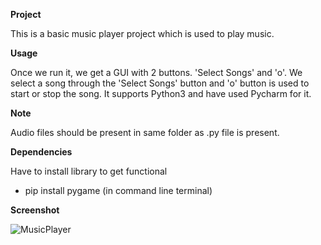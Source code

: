 **Project**

This is a basic music player project which is used to play music. 

**Usage**

Once we run it, we get a GUI with 2 buttons. 'Select Songs' and 'o'. We select a song through the 'Select Songs' button and 'o' button is used to start or stop the song.
It supports Python3 and have used Pycharm for it.

**Note**

Audio files should be present in same folder as .py file is present.

**Dependencies**

Have to install library to get functional
- pip install pygame (in command line terminal)

**Screenshot**

![MusicPlayer](https://github.com/prathimacode-hub/Basic_Music_Player/blob/main/MusicPlayer.png)
